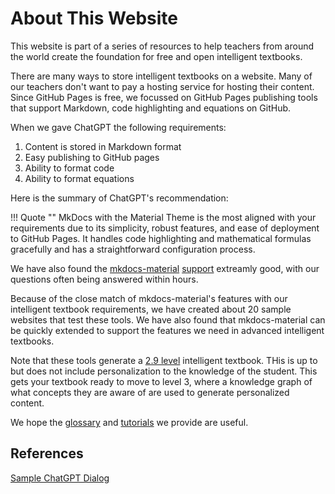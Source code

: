 # About This Website

This website is part of a series of resources to help teachers from
around the world create the foundation for free and open intelligent
textbooks.

There are many ways to store intelligent textbooks on a website.
Many of our teachers don't want to pay a hosting service for
hosting their content.  Since GitHub Pages is free, we
focussed on GitHub Pages publishing tools that support Markdown, code
highlighting and equations on GitHub.

When we gave ChatGPT the following requirements:

1. Content is stored in Markdown format
2. Easy publishing to GitHub pages
3. Ability to format code
4. Ability to format equations

Here is the summary of ChatGPT's recommendation:

!!! Quote ""
    MkDocs with the Material Theme is the most aligned with your requirements due to its
    simplicity, robust features, and ease of deployment to GitHub Pages. It handles code 
    highlighting and mathematical formulas gracefully and has a straightforward
    configuration process.

We have also found the [mkdocs-material](https://squidfunk.github.io/mkdocs-material/) [support](https://squidfunk.github.io/mkdocs-material/support/) extreamly good, with our questions
often being answered within hours.

Because of the close match of mkdocs-material's features with our intelligent textbook requirements,
we have created about 20 sample websites that test these tools.  We have also found that
mkdocs-material can be quickly extended to support the features we need in advanced
intelligent textbooks.

Note that these tools generate a [2.9 level](https://dmccreary.medium.com/five-levels-of-intelligent-textbooks-b81a4c1525a0)
intelligent textbook.  THis is up to but does not include personalization to the knowledge of the student.  This gets your textbook ready to move to level 3, where a knowledge graph of what concepts they are aware of are used to generate personalized content.

We hope the [glossary](./glossary.md) and [tutorials](./tutorial/index.md) we provide are useful.

## References

[Sample ChatGPT Dialog](https://chatgpt.com/c/674f69fe-5c68-8001-a63f-81e77f3c4b7c)